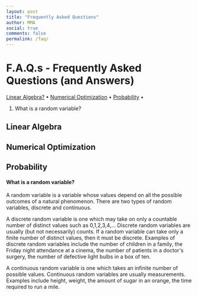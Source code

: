 ```yaml
---
layout: post
title: "Frequently Asked Questions"
author: MMA
social: true
comments: false
permalink: /faq/
---
```


# F.A.Q.s - Frequently Asked Questions (and Answers)

[Linear Algebra?](#linear-algebra) • 
[Numerical Optimization](#numerical--optimization)  • 
[Probability](#probability)  • 
1. What is a random variable?

## Linear Algebra

## Numerical Optimization

## Probability

#### What is a random variable?
A random variable is a variable whose values depend on all the possible outcomes of a natural phenomenon. There are two types of random variables, discrete and continuous. 

A discrete random variable is one which may take on only a countable number of distinct values such as 0,1,2,3,4,... Discrete random variables are usually (but not necessarily) counts. If a random variable can take only a finite number of distinct values, then it must be discrete. Examples of discrete random variables include the number of children in a family, the Friday night attendance at a cinema, the number of patients in a doctor's surgery, the number of defective light bulbs in a box of ten.

A continuous random variable is one which takes an infinite number of possible values. Continuous random variables are usually measurements. Examples include height, weight, the amount of sugar in an orange, the time required to run a mile.
